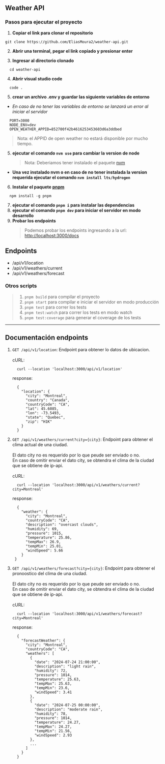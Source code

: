 ## Weather API

### Pasos para ejecutar el proyecto

1. **Copiar el link para clonar el repositorio**

```
git clone https://github.com/EliasMoura2/weather-api.git
```

2. **Abrir una terminal, pegar el link copiado y presionar enter**

3. **Ingresar al directorio clonado**

```
  cd weather-api
```

4. **Abrir visual studio code**

```
  code .
```

5. **crear un archivo .env y guardar las siguiente variables de entorno**

- _En caso de no tener las variables de entorno se lanzará un error al iniciar el servidor_

```
  PORT=3000
  NODE_ENV=dev
  OPEN_WEATHER_APPID=852700f42b4616253453603d6a3ddbed
```

> Nota: el APPID de open weather no estará disponible por mucho tiempo.

5. **ejecutar el comando `nvm use` para cambiar la version de node**
   > Nota: Deberiamos tener instalado el paquete [nvm](https://github.com/nvm-sh/nvm?tab=readme-ov-file#installing-and-updating)

- **Una vez instalado nvm o en caso de no tener instalada la version requerida ejecutar el comando `nvm install lts/hydrogen`**

6. **Instalar el paquete [pnpm](https://pnpm.io/installation)**

```
  npm install -g pnpm
```

7. **ejecutar el comando `pnpm i` para instalar las dependencias**
8. **ejecutar el comando `pnpm dev` para iniciar el servidor en modo desarrollo**
9. **Probar los endpoints**
   > Podemos probar los endpoints ingresando a la url: [http://localhost:3000/docs](http://localhost:3000/docs)

## Endpoints

- /api/v1/location
- /api/v1/weathers/current
- /api/v1/weathers/forecast

### Otros scripts

> 1. `pnpm build` para compilar el proyecto
> 2. `pnpm start` para compilar e iniciar el servidor en modo producción
> 3. `pnpm test` para correr los tests
> 4. `pnpm test:watch` para correr los tests en modo watch
> 5. `pnpm test:coverage` para generar el coverage de los tests

---

## Documentación endpoints

1. `GET /api/v1/location`: Endpoint para obtener lo datos de ubicacion.<br><br>
   cURL:

   ```
     curl --location 'localhost:3000/api/v1/location'
   ```

   response:

   ```
     {
       "location": {
         "city": "Montreal",
         "country": "Canada",
         "countryCode": "CA",
         "lat": 45.6085,
         "lon": -73.5493,
         "state": "Quebec",
         "zip": "H1K"
       }
     }
   ```

2. `GET /api/v1/weathers/current?city={city}`: Endpoint para obtener el clima actual de una ciudad.<br><br>
   El dato city no es requerido por lo que peude ser enviado o no.<br>
   En caso de omitir enviar el dato city, se obtendra el clima de la ciudad que se obtiene de ip-api.<br><br>
   cURL:

   ```
     curl --location 'localhost:3000/api/v1/weathers/current?city=Montreal'
   ```

   response:

   ```
     {
       "weather": {
         "city": "Montreal",
         "countryCode": "CA",
         "description": "overcast clouds",
         "humidity": 69,
         "pressure": 1015,
         "temperature": 25.86,
         "tempMax": 26.9,
         "tempMin": 25.01,
         "windSpeed": 5.66
       }
    }
   ```

3. `GET /api/v1/weathers/forecast?city={city}`: Endpoint para obtener el pronoostico del clima de una ciudad.<br><br>
   El dato city no es requerido por lo que peude ser enviado o no.<br>
   En caso de omitir enviar el dato city, se obtendra el clima de la ciudad que se obtiene de ip-api.<br><br>
   cURL:
   ```
     curl --location 'localhost:3000/api/v1/weathers/forecast?city=Montreal'
   ```
   response:
   ```
     {
       "forecastWeather": {
         "city": "Montreal",
         "countryCode": "CA",
         "weathers": [
           {
             "date": "2024-07-24 21:00:00",
             "description": "light rain",
             "humidity": 72,
             "pressure": 1014,
             "temperature": 25.63,
             "tempMax": 25.63,
             "tempMin": 23.6,
             "windSpeed": 3.41
           },
           {
             "date": "2024-07-25 00:00:00",
             "description": "moderate rain",
             "humidity": 78,
             "pressure": 1014,
             "temperature": 24.27,
             "tempMax": 24.27,
             "tempMin": 21.56,
             "windSpeed": 2.93
           },
           ...
         ]
       }
     }
   ```
